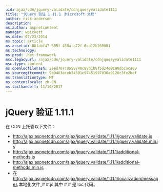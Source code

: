 ```yaml
---
uid: ajax/cdn/jquery-validate/cdnjqueryvalidate1111
title: "jQuery 验证 1.11.1 |Microsoft 文档"
author: rick-anderson
description: 
ms.author: aspnetcontent
manager: wpickett
ms.date: 07/23/2014
ms.topic: article
ms.assetid: 80fabf47-395f-458a-a72f-6ca12b269081
ms.technology: 
ms.prod: .net-framework
msc.legacyurl: /ajax/cdn/jquery-validate/cdnjqueryvalidate1111
msc.type: content
ms.openlocfilehash: 2eed707c0559748c88b1b8f5d24e9198dbcaca09
ms.sourcegitcommit: 9a9483aceb34591c97451997036a9120c3fe2baf
ms.translationtype: MT
ms.contentlocale: zh-CN
ms.lasthandoff: 11/10/2017
---
```

<a name="jquery-validation-1111"></a>jQuery 验证 1.11.1
====================
在 CDN 上托管以下文件：

- http://ajax.aspnetcdn.com/ajax/jquery.validate/1.11.1/jquery.validate.js
- http://ajax.aspnetcdn.com/ajax/jquery.validate/1.11.1/jquery.validate.min.js
- http://ajax.aspnetcdn.com/ajax/jquery.validate/1.11.1/additional-methods.js
- http://ajax.aspnetcdn.com/ajax/jquery.validate/1.11.1/additional-methods.min.js
- 在 http://ajax.aspnetcdn.com/ajax/jquery.validate/1.11.1/localization/messages 本地化文件\_# #.js 其中 # # 是 loc 代码。
